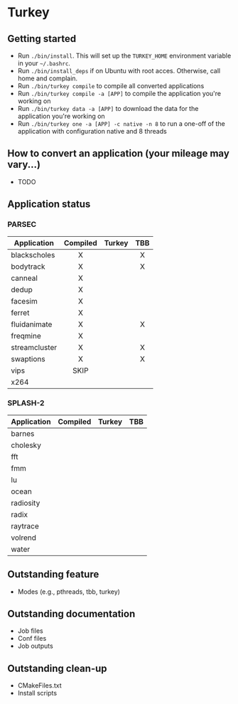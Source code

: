 # Turkey

## Getting started
- Run ```./bin/install```. This will set up the ```TURKEY_HOME``` environment variable in your ```~/.bashrc```.
- Run ```./bin/install_deps``` if on Ubuntu with root acces. Otherwise, call home and complain.
- Run ```./bin/turkey compile``` to compile all converted applications
- Run ```./bin/turkey compile -a [APP]``` to compile the application you're working on
- Run ```./bin/turkey data -a [APP]``` to download the data for the application you're working on
- Run ```./bin/turkey one -a [APP] -c native -n 8``` to run a one-off of the application with configuration native and 8 threads

## How to convert an application (your mileage may vary...)
- TODO

## Application status
### PARSEC
| Application     | Compiled        | Turkey          | TBB             |
| --------------- | :-------------: | :-------------: | :-------------: |
| blackscholes    | X               |                 | X               |
| bodytrack       | X               |                 | X               |
| canneal         | X               |                 |                 |
| dedup           | X               |                 |                 |
| facesim         | X               |                 |                 |
| ferret          | X               |                 |                 |
| fluidanimate    | X               |                 | X               |
| freqmine        | X               |                 |                 |
| streamcluster   | X               |                 | X               |
| swaptions       | X               |                 | X               |
| vips            | SKIP            |                 |                 |
| x264            |                 |                 |                 |

### SPLASH-2
| Application     | Compiled        | Turkey          | TBB             |
| --------------- | :-------------: | :-------------: | :-------------: |
| barnes          |                 |                 |                 |
| cholesky        |                 |                 |                 |
| fft             |                 |                 |                 |
| fmm             |                 |                 |                 |
| lu              |                 |                 |                 |
| ocean           |                 |                 |                 |
| radiosity       |                 |                 |                 |
| radix           |                 |                 |                 |
| raytrace        |                 |                 |                 |
| volrend         |                 |                 |                 |
| water           |                 |                 |                 |

## Outstanding feature
- Modes (e.g., pthreads, tbb, turkey)

## Outstanding documentation
- Job files
- Conf files
- Job outputs

## Outstanding clean-up
- CMakeFiles.txt
- Install scripts
